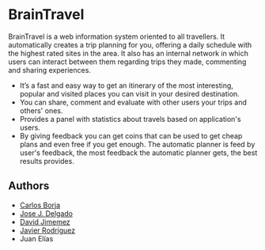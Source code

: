 # BrainTravel

BrainTravel is a web information system oriented to all travellers. 
It automatically creates a trip planning for you, offering a daily schedule with the highest rated sites in the area. It also has an internal network in which users can interact between them regarding trips they made, commenting and sharing experiences.
- It’s a fast and easy way to get an itinerary of the most interesting, popular and visited places you can visit in your desired destination.
- You can share, comment and evaluate with other users your trips and others' ones.
- Provides a panel with statistics about travels based on application's users.
- By giving feedback you can get coins that can be used to get cheap plans and even free if you get enough. The automatic planner is feed by user's feedback, the most feedback the automatic planner gets, the best results provides.

## Authors

- [Carlos Borja](https://github.com/carborgar)
- [Jose J. Delgado](https://github.com/dcjosej)
- [David Jimemez](https://github.com/davjimvar)
- [Javier Rodríguez](https://github.com/Javirln)
- Juan Elías